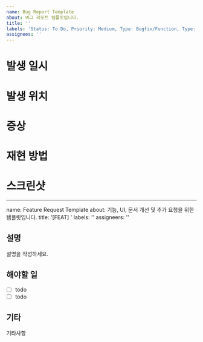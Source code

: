 ```yaml
---
name: Bug Report Template
about: 버그 리포트 템플릿입니다.
title: ''
labels: 'Status: To Do, Priority: Medium, Type: Bugfix/Function, Type: Bugfix/UI'
assignees: ''
---
```


# 발생 일시

# 발생 위치

# 증상

# 재현 방법

# 스크린샷

---
name: Feature Request Template
about: 기능, UI, 문서 개선 및 추가 요청을 위한 템플릿입니다.
title: '[FEAT] '
labels: ''
assigneers: ''


## 설명
설명을 작성하세요.

## 해야할 일
 - [ ] todo
 - [ ] todo

## 기타
기타사항
